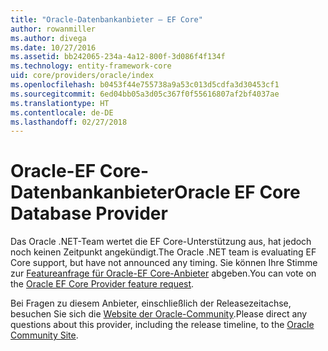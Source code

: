 ```yaml
---
title: "Oracle-Datenbankanbieter – EF Core"
author: rowanmiller
ms.author: divega
ms.date: 10/27/2016
ms.assetid: bb242065-234a-4a12-800f-3d086f4f134f
ms.technology: entity-framework-core
uid: core/providers/oracle/index
ms.openlocfilehash: b0453f44e755738a9a53c013d5cdfa3d30453cf1
ms.sourcegitcommit: 6ed04bb05a3d05c367f0f55616807af2bf4037ae
ms.translationtype: HT
ms.contentlocale: de-DE
ms.lasthandoff: 02/27/2018
---
```

# <a name="oracle-ef-core-database-provider"></a><span data-ttu-id="32a69-102">Oracle-EF Core-Datenbankanbieter</span><span class="sxs-lookup"><span data-stu-id="32a69-102">Oracle EF Core Database Provider</span></span>

<span data-ttu-id="32a69-103">Das Oracle .NET-Team wertet die EF Core-Unterstützung aus, hat jedoch noch keinen Zeitpunkt angekündigt.</span><span class="sxs-lookup"><span data-stu-id="32a69-103">The Oracle .NET team is evaluating EF Core support, but have not announced any timing.</span></span> <span data-ttu-id="32a69-104">Sie können Ihre Stimme zur [Featureanfrage für Oracle-EF Core-Anbieter](https://apex.oracle.com/pls/apex/f?p=18357:39:105422858407495::NO::P39_ID:28241) abgeben.</span><span class="sxs-lookup"><span data-stu-id="32a69-104">You can vote on the [Oracle EF Core Provider feature request](https://apex.oracle.com/pls/apex/f?p=18357:39:105422858407495::NO::P39_ID:28241).</span></span>

<span data-ttu-id="32a69-105">Bei Fragen zu diesem Anbieter, einschließlich der Releasezeitachse, besuchen Sie sich die [Website der Oracle-Community](https://community.oracle.com/).</span><span class="sxs-lookup"><span data-stu-id="32a69-105">Please direct any questions about this provider, including the release timeline, to the [Oracle Community Site](https://community.oracle.com/).</span></span>
